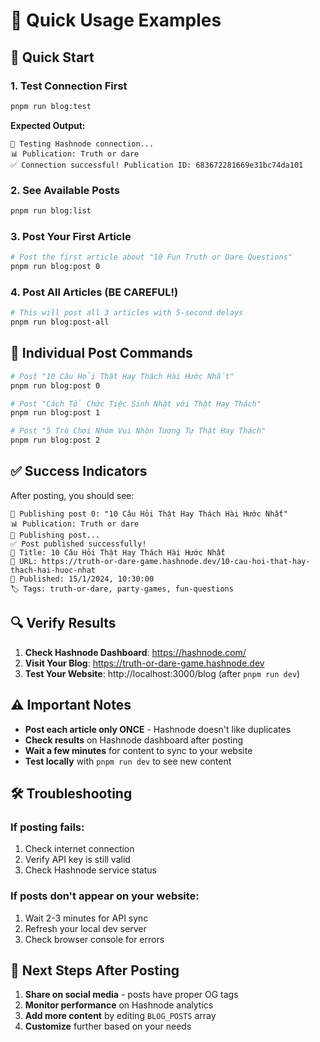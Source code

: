 # 🎯 Quick Usage Examples

## 🚀 Quick Start

### 1. Test Connection First
```bash
pnpm run blog:test
```
**Expected Output:**
```
🧪 Testing Hashnode connection...
📊 Publication: Truth or dare
✅ Connection successful! Publication ID: 683672281669e31bc74da101
```

### 2. See Available Posts
```bash
pnpm run blog:list
```

### 3. Post Your First Article
```bash
# Post the first article about "10 Fun Truth or Dare Questions"
pnpm run blog:post 0
```

### 4. Post All Articles (BE CAREFUL!)
```bash
# This will post all 3 articles with 5-second delays
pnpm run blog:post-all
```

## 📝 Individual Post Commands

```bash
# Post "10 Câu Hỏi Thật Hay Thách Hài Hước Nhất"
pnpm run blog:post 0

# Post "Cách Tổ Chức Tiệc Sinh Nhật với Thật Hay Thách"  
pnpm run blog:post 1

# Post "5 Trò Chơi Nhóm Vui Nhộn Tương Tự Thật Hay Thách"
pnpm run blog:post 2
```

## ✅ Success Indicators

After posting, you should see:
```
📝 Publishing post 0: "10 Câu Hỏi Thật Hay Thách Hài Hước Nhất"
📊 Publication: Truth or dare
🚀 Publishing post...
✅ Post published successfully!
📝 Title: 10 Câu Hỏi Thật Hay Thách Hài Hước Nhất
🔗 URL: https://truth-or-dare-game.hashnode.dev/10-cau-hoi-that-hay-thach-hai-huoc-nhat
📅 Published: 15/1/2024, 10:30:00
🏷️ Tags: truth-or-dare, party-games, fun-questions
```

## 🔍 Verify Results

1. **Check Hashnode Dashboard**: https://hashnode.com/
2. **Visit Your Blog**: https://truth-or-dare-game.hashnode.dev
3. **Test Your Website**: http://localhost:3000/blog (after `pnpm run dev`)

## ⚠️ Important Notes

- **Post each article only ONCE** - Hashnode doesn't like duplicates
- **Check results** on Hashnode dashboard after posting
- **Wait a few minutes** for content to sync to your website
- **Test locally** with `pnpm run dev` to see new content

## 🛠️ Troubleshooting

### If posting fails:
1. Check internet connection
2. Verify API key is still valid
3. Check Hashnode service status

### If posts don't appear on your website:
1. Wait 2-3 minutes for API sync
2. Refresh your local dev server
3. Check browser console for errors

## 🎉 Next Steps After Posting

1. **Share on social media** - posts have proper OG tags
2. **Monitor performance** on Hashnode analytics  
3. **Add more content** by editing `BLOG_POSTS` array
4. **Customize** further based on your needs 